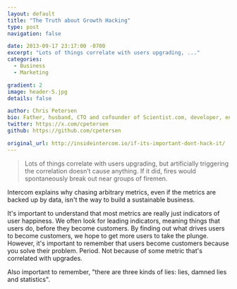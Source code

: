 ```yaml
---
layout: default
title: "The Truth about Growth Hacking"
type: post
navigation: false

date: 2013-09-17 23:17:00 -0700
excerpt: "Lots of things correlate with users upgrading, ..."
categories:
  - Business
  - Marketing

gradient: 2
image: header-5.jpg
details: false

author: Chris Petersen
bio: Father, husband, CTO and cofounder of Scientist.com, developer, entrepreneur and technologist.
twitter: https://x.com/cpetersen
github: https://github.com/cpetersen

original_url: http://insideintercom.io/if-its-important-dont-hack-it/
---
```





 > Lots of things correlate with users upgrading, but artificially triggering the correlation doesn’t cause anything. If it did, fires would spontaneously break out near groups of firemen.

 Intercom explains why chasing arbitrary metrics, even if the metrics are backed up by data, isn't the way to build a sustainable business. 

 It's important to understand that most metrics are really just indicators of user happiness. We often look for leading indicators, meaning things that users do, before they become customers. By finding out what drives users to become customers, we hope to get more users to take the plunge. However, it's important to remember that users become customers because you solve their problem. Period. Not because of some metric that's correlated with upgrades. 

 Also important to remember, "there are three kinds of lies: lies, damned lies and statistics". 
